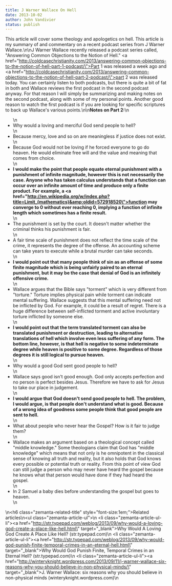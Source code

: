 ```yaml
---
title: J Warner Wallace On Hell
date: 2013-10-02
author: John Vandivier
status: publish
---
```


This article will cover some theology and apologetics on hell. This article is my summary of and commentary on a recent podcast series from J Warner Wallace.\n\nJ Warner Wallace recently released a podcast series called, \"Answering Common Objections to the Notion of Hell.\" <a href=\"http://coldcasechristianity.com/2013/answering-common-objections-to-the-notion-of-hell-part-1-podcast/\">Part 1</a> was released a week ago and <a href=\"http://coldcasechristianity.com/2013/answering-common-objections-to-the-notion-of-hell-part-2-podcast/\">part 2</a> was released today. You can certainly listen to both podcasts, but there is quite a bit of fat in both and Wallace reviews the first podcast in the second podcast anyway. For that reason I will simply be summarizing and making notes on the second podcast, along with some of my personal points. Another good reason to watch the first podcast is if you are looking for specific scriptures to back up Wallace's various points.\n\n<strong>Notes on Part 2:</strong>\n<ul>\n	<li>Why would a loving and merciful God send people to hell?</li>\n	<li>Because mercy, love and so on are meaningless if justice does not exist.</li>\n	<li>Because God would not be loving if he forced everyone to go do heaven. He would eliminate free will and the value and meaning that comes from choice.</li>\n	<li><strong>I would make the point that people equate eternal punishment with a punishment of infinite magnitude, however this is not necessarily the case. Anyone who has taken calculus understands that a function can occur over an infinite amount of time and produce only a finite product. For example, a <a href=\"http://en.wikipedia.org/w/index.php?title=Limit_(mathematics)&amp;oldid=572918520\">function may converge</a> to 0 without ever reaching 0, implying a function of infinite length which sometimes has a finite result.</strong></li>\n	<li>The punishment is set by the court. It doesn't matter whether the criminal thinks his punishment is fair.</li>\n	<li>A fair time scale of punishment does not reflect the time scale of the crime, it represents the degree of the offense. An accounting scheme can take years to execute while a brutal murder can take seconds.</li>\n	<li><strong>I would point out that many people think of sin as an offense of some finite magnitude which is being unfairly paired to an eternal punishment, but it may be the case that denial of God is an infinitely offensive crime.</strong></li>\n	<li>Wallace argues that the Bible says \"torment\" which is very different from \"torture.\" Torture implies physical pain while torment can indicate mental suffering. Wallace suggests that this mental suffering need not be inflicted by God. For example, it could be a result of regret. There is a huge difference between self-inflicted torment and active involuntary torture inflicted by someone else.</li>\n	<li><strong>I would point out that the term translated torment can also be translated punishment or destruction, leading to alternative translations of hell which involve even less suffering of any form. The bottom line, however, is that hell is negative to some indeterminate degree while heaven is positive to some degree. Regardless of those degrees it is still logical to pursue heaven.</strong></li>\n	<li>Why would a good God sent good people to hell?</li>\n	<li>Wallace says good isn't good enough. God only accepts perfection and no person is perfect besides Jesus. Therefore we have to ask for Jesus to take our place in judgement.</li>\n	<li><strong>I would argue that God doesn't send good people to hell. The problem, I would argue, is that people don't understand what is good. Because of a wrong idea of goodness some people think that good people are sent to hell.</strong></li>\n	<li>What about people who never hear the Gospel? How is it fair to judge them?</li>\n	<li>Wallace makes an argument based on a theological concept called \"middle knowledge.\" Some theologians claim that God has \"middle knowledge\" which means that not only is he omnipotent in the classical sense of knowing all truth and reality, but it also holds that God knows every possible or potential truth or reality. From this point of view God can still judge a person who may never have heard the gospel because he knows what that person would have done if they had heard the gospel.</li>\n	<li>In 2 Samuel a baby dies before understanding the gospel but goes to heaven.</li>\n</ul>\n<h6 class=\"zemanta-related-title\" style=\"font-size:1em;\">Related articles</h6>\n<ul class=\"zemanta-article-ul\">\n	<li class=\"zemanta-article-ul-li\"><a href=\"http://str.typepad.com/weblog/2013/09/why-would-a-loving-god-create-a-place-like-hell.html\" target=\"_blank\">Why Would A Loving God Create A Place Like Hell?</a> (str.typepad.com)</li>\n	<li class=\"zemanta-article-ul-li\"><a href=\"http://str.typepad.com/weblog/2013/09/why-would-god-punish-finite-temporal-crimes-in-an-eternal-hell.html\" target=\"_blank\">Why Would God Punish Finite, Temporal Crimes in an Eternal Hell?</a> (str.typepad.com)</li>\n	<li class=\"zemanta-article-ul-li\"><a href=\"http://winteryknight.wordpress.com/2013/09/11/j-warner-wallace-six-reasons-why-you-should-believe-in-non-physical-minds/\" target=\"_blank\">J. Warner Wallace: six reasons why you should believe in non-physical minds</a> (winteryknight.wordpress.com)</li>\n</ul>